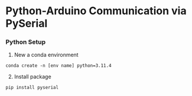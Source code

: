 # Python-Arduino Communication via PySerial


### Python Setup

1. New a conda environment
```
conda create -n [env name] python=3.11.4
```

2. Install package

```
pip install pyserial
```
